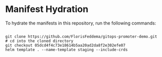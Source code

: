 
# Manifest Hydration

To hydrate the manifests in this repository, run the following commands:

```shell

git clone https://github.com/FlorisFeddema/gitops-promoter-demo.git
# cd into the cloned directory
git checkout 05dcd4f4c73e18614b5aa20ad2da8f2e302efe07
helm template . --name-template staging --include-crds
```